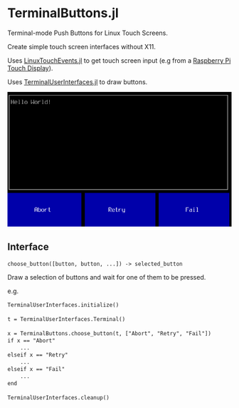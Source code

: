 # TerminalButtons.jl

Terminal-mode Push Buttons for Linux Touch Screens.

Create simple touch screen interfaces without X11.

Uses [LinuxTouchEvents.jl](https://github.com/notinaboat/LinuxTouchEvents.jl) to get touch screen input (e.g from a [Raspberry Pi Touch Display](https://www.raspberrypi.org/documentation/hardware/display/README.md)).

Uses [TerminalUserInterfaces.jl](https://github.com/kdheepak/TerminalUserInterfaces.jl) to draw buttons.

![](buttons.png)


## Interface


```
choose_button([button, button, ...]) -> selected_button
```

Draw a selection of buttons and wait for one of them to be pressed.

e.g.

```
TerminalUserInterfaces.initialize()

t = TerminalUserInterfaces.Terminal()

x = TerminalButtons.choose_button(t, ["Abort", "Retry", "Fail"])
if x == "Abort"
    ...
elseif x == "Retry"
    ...
elseif x == "Fail"
    ...
end

TerminalUserInterfaces.cleanup()
```

